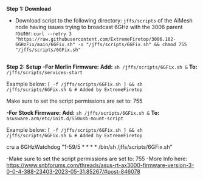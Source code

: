 **Step 1: Download**
- Download script to the following directory: `jffs/scripts` of the AiMesh node having issues trying to broadcast 6GHz with the 3006 parent router:
`curl --retry 3 "https://raw.githubusercontent.com/ExtremeFiretop/3006.102-6GHzFix/main/6GFix.sh" -o "/jffs/scripts/6GFix.sh" && chmod 755 "/jffs/scripts/6GFix.sh"`
##
**Step 2: Setup**
**-For Merlin Firmware:**
**Add:** `sh /jffs/scripts/6GFix.sh &`
**To:** `/jffs/scripts/services-start`

Example below:
`[ -f /jffs/scripts/6GFix.sh ] && sh /jffs/scripts/6GFix.sh & # Added by ExtremeFiretop`

Make sure to set the script permissions are set to: 755

**-For Stock Firmware:**
**Add:** `sh /jffs/scripts/6GFix.sh &`
**To:** `asusware.arm/etc/init.d/S50usb-mount-script`

Example below:
`[ -f /jffs/scripts/6GFix.sh ] && sh /jffs/scripts/6GFix.sh & # Added by ExtremeFiretop`

cru a 6GHzWatchdog "1-59/5 * * * * /bin/sh /jffs/scripts/6GFix.sh"

-Make sure to set the script permissions are set to: 755
-More Info here: https://www.snbforums.com/threads/asus-rt-ax3000-firmware-version-3-0-0-4-388-23403-2023-05-31.85267/#post-846078
